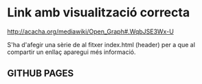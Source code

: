 # Link amb visualització correcta

http://acacha.org/mediawiki/Open_Graph#.WqbJSE3Wx-U

S'ha d'afegir una sèrie de <meta> al fitxer index.html (header) per a que al compartir un enllaç aparegui més informació.



## GITHUB PAGES

